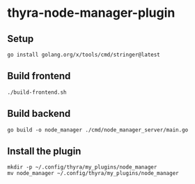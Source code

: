 # thyra-node-manager-plugin

## Setup

    go install golang.org/x/tools/cmd/stringer@latest

## Build frontend

    ./build-frontend.sh

## Build backend

    go build -o node_manager ./cmd/node_manager_server/main.go

## Install the plugin

    mkdir -p ~/.config/thyra/my_plugins/node_manager
    mv node_manager ~/.config/thyra/my_plugins/node_manager
